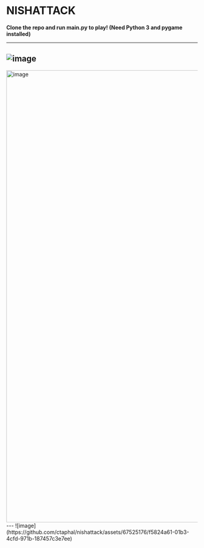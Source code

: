 # NISHATTACK
**Clone the repo and run main.py to play! (Need Python 3 and pygame installed)**

---
![image](https://github.com/ctaphal/nishattack/assets/67525176/6ab58cdd-79ce-4aaa-adea-2423745f054a)
---
<img width="1188" alt="image" src="https://github.com/ctaphal/nishattack/assets/67525176/242e6eb9-610c-4744-a035-82b30e4ea84e">
---
![image](https://github.com/ctaphal/nishattack/assets/67525176/f5824a61-01b3-4cfd-971b-187457c3e7ee)
